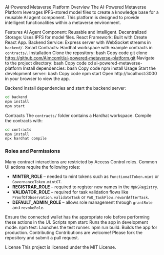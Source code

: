 AI-Powered Metaverse Platform
Overview
The AI-Powered Metaverse Platform leverages IPFS-stored model files to create a knowledge base for a reusable AI agent component. This platform is designed to provide intelligent functionalities within a metaverse environment.

Features
AI Agent Component: Reusable and intelligent.
Decentralized Storage: Uses IPFS for model files.
React Framework: Built with Create React App.
Backend Service: Express server with WebSocket streams in `backend/`.
Smart Contracts: Hardhat workspace with example contracts in `contracts/`.
Installation
Clone the repository:
bash
Copy code
git clone https://github.com/Aimcomlt/ai-powered-metaverse-platform.git
Navigate to the project directory:
bash
Copy code
cd ai-powered-metaverse-platform
Install dependencies:
bash
Copy code
npm install
Usage
Start the development server:
bash
Copy code
npm start
Open http://localhost:3000 in your browser to view the app.

Backend
Install dependencies and start the backend server:
```bash
cd backend
npm install
npm start
```

Contracts
The `contracts/` folder contains a Hardhat workspace. Compile the contracts with:
```bash
cd contracts
npm install
npx hardhat compile
```

### Roles and Permissions
Many contract interactions are restricted by Access Control roles. Common UI actions require the following roles:

- **MINTER_ROLE** – needed to mint tokens such as `FunctionalToken.mint` or `GovernanceToken.mintGT`.
- **REGISTRAR_ROLE** – required to register new names in the `MpNSRegistry`.
- **VALIDATOR_ROLE** – required for task validation flows like `ProofOfObservation.validateTask` or `PoO_TaskFlow.rewardAfterTask`.
- **DEFAULT_ADMIN_ROLE** – allows role management through `grantRole` and `revokeRole`.

Ensure the connected wallet has the appropriate role before performing these actions in the UI.
Scripts
npm start: Runs the app in development mode.
npm test: Launches the test runner.
npm run build: Builds the app for production.
Contributing
Contributions are welcome! Please fork the repository and submit a pull request.

License
This project is licensed under the MIT License.
